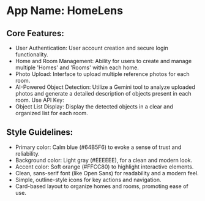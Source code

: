 # **App Name**: HomeLens

## Core Features:

- User Authentication: User account creation and secure login functionality.
- Home and Room Management: Ability for users to create and manage multiple 'Homes' and 'Rooms' within each home.
- Photo Upload: Interface to upload multiple reference photos for each room.
- AI-Powered Object Detection: Utilize a Gemini tool to analyze uploaded photos and generate a detailed description of objects present in each room. Use API Key:
- Object List Display: Display the detected objects in a clear and organized list for each room.

## Style Guidelines:

- Primary color: Calm blue (#64B5F6) to evoke a sense of trust and reliability.
- Background color: Light gray (#EEEEEE), for a clean and modern look.
- Accent color: Soft orange (#FFCC80) to highlight interactive elements.
- Clean, sans-serif font (like Open Sans) for readability and a modern feel.
- Simple, outline-style icons for key actions and navigation.
- Card-based layout to organize homes and rooms, promoting ease of use.
